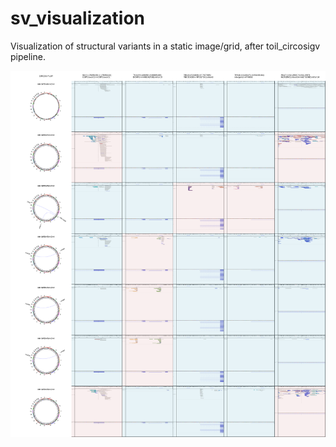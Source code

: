 # sv_visualization
Visualization of structural variants in a static image/grid, after toil_circosigv pipeline. 


![Alt text](images/test_731.png?sanitize=true "")
